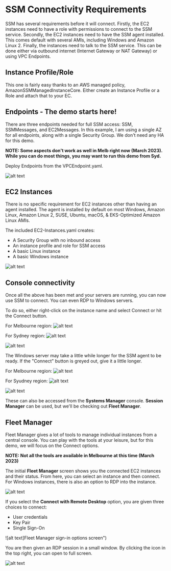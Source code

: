 # SSM Connectivity Requirements
SSM has several requirements before it will connect. Firstly, the EC2 instances need to have a role with permissions to connect to the SSM service. Secondly, the EC2 instances need to have the SSM agent installed. This comes default with several AMIs, including Windows and Amazon Linux 2. Finally, the instances need to talk to the SSM service. This can be done either via outbound internet \(Internet Gateway or NAT Gateway\) or using VPC Endpoints. 

## Instance Profile/Role
This one is fairly easy thanks to an AWS managed policy, AmazonSSMManagedInstanceCore. Either create an Instance Profile or a Role and attach that to your EC. 

## Endpoints - The demo starts here!
There are three endpoints needed for full SSM access: SSM, SSMMessages, and EC2Messages. In this example, I am using a single AZ for all endpoints, along with a single Security Group. We don't need any HA for this demo.

**NOTE: Some aspects don't work as well in Melb right now (March 2023). While you can do most things, you may want to run this demo from Syd.**

Deploy Endpoints from the VPCEndpoint.yaml.

![alt text](../Images/Basic-01-VPCEndpoint.png "Image of VPC Endpoint console with the three endpoints") 


## EC2 Instances
There is no specific requirement for EC2 instances other than having an agent installed. The agent is installed by default on most Windows, Amazon Linux, Amazon Linux 2, SUSE, Ubuntu, macOS, & EKS-Optimized Amazon Linux AMIs.

The included EC2-Instances.yaml creates:
- A Security Group with no inbound access
- An instance profile and role for SSM access
- A basic Linux instance
- A basic Windows instance

![alt text](../Images/Basic-02-EC2-Status.png "EC Status screen showing both EC2 instances and the security tab for Linux instance")

## Console connectivity
Once all the above has been met and your servers are running, you can now use SSM to connect. You can even RDP to Windows servers.

To do so, either right-click on the instance name and select Connect or hit the Connect button.

For Melbourne region:
![alt text](../Images/Basic-03-EC2-Lin-Connect.png "Connect window for the Linux server")

For Sydney region:
![alt text](../Images/Basic-03-EC2-Lin-Connect-Syd.png "Connect window for the Linux server in Sydney")

![alt text](../Images/Basic-04-EC2-Lin-SSH.png "The ssh console after hitting Connect")

The Windows server may take a little while longer for the SSM agent to be ready. If the "Connect" button is greyed out, give it a little longer.

For Melbourne region:
![alt text](../Images/Basic-05-EC2-Win-Connect.png "Connect window for the Windows server")

For Syudney region:
![alt text](../Images/Basic-05-EC2-Win-Connect-Syd.png "Connect window for the Windows server in Sydney")

![alt text](../Images/Basic-06-EC2-Win-PowerShell.png "The PowerShell console after hitting Connect")

These can also be accessed from the **Systems Manager** console. **Session Manager** can be used, but we'll be checking out **Fleet Manager**.

## Fleet Manager
Fleet Manager gives a lot of tools to manage individual instances from a central console. You can play with the tools at your leisure, but for this demo, we will focus on the Connect options.

**NOTE: Not all the tools are available in Melbourne at this time (March 2023)**

The initial **Fleet Manager** screen shows you the connected EC2 instances and their status. From here, you can select an instance and then connect. For Windows instances, there is also an option to RDP into the instance.

![alt text](../Images/Basic-07-FleetMgr-Status.png "The Fleet Manager screen with a Windows instance selected.")

If you select the **Connect with Remote Desktop** option, you are given three choices to connect:
- User credentials
- Key Pair
- Single Sign-On

![alt text]Fleet Manager sign-in options screen")

You are then given an RDP session in a small window. By clicking the icon in the top right, you can open to full screen.

![alt text](../Images/Basic-09-FleetMgr-RDP-Window.png "Fleet Manager RDP windows")